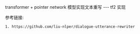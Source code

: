 transformer + pointer network 模型实现文本重写 --- tf2 实现

参考链接: 
    
    1. https://github.com/liu-nlper/dialogue-utterance-rewriter